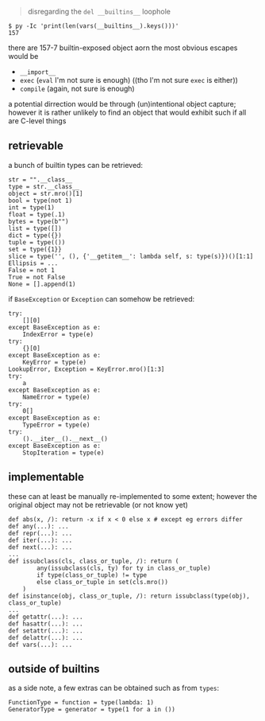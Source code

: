 > disregarding the `del __builtins__` loophole

    $ py -Ic 'print(len(vars(__builtins__).keys()))'
    157

there are 157-7 builtin-exposed object aorn
the most obvious escapes would be
  - `__import__`
  - `exec` (`eval` I'm not sure is enough) ((tho I'm not sure `exec` is either))
  - `compile` (again, not sure is enough)

a potential dirrection would be through (un)intentional object capture;
however it is rather unlikely to find an object that would exhibit such
if all are C-level things

## retrievable

a bunch of builtin types can be retrieved:

    str = "".__class__
    type = str.__class__
    object = str.mro()[1]
    bool = type(not 1)
    int = type(1)
    float = type(.1)
    bytes = type(b"")
    list = type([])
    dict = type({})
    tuple = type(())
    set = type({1}}
    slice = type('', (), {'__getitem__': lambda self, s: type(s)})()[1:1]
    Ellipsis = ...
    False = not 1
    True = not False
    None = [].append(1)

if `BaseException` or `Exception` can somehow be retrieved:

    try:
        [][0]
    except BaseException as e:
        IndexError = type(e)
    try:
        {}[0]
    except BaseException as e:
        KeyError = type(e)
    LookupError, Exception = KeyError.mro()[1:3]
    try:
        a
    except BaseException as e:
        NameError = type(e)
    try:
        0[]
    except BaseException as e:
        TypeError = type(e)
    try:
        ().__iter__().__next__()
    except BaseException as e:
        StopIteration = type(e)

## implementable

these can at least be manually re-implemented to some extent;
however the original object may not be retrievable (or not know yet)

    def abs(x, /): return -x if x < 0 else x # except eg errors differ
    def any(...): ...
    def repr(...): ...
    def iter(...): ...
    def next(...): ...
    ...
    def issubclass(cls, class_or_tuple, /): return (
            any(issubclass(cls, ty) for ty in class_or_tuple)
            if type(class_or_tuple) != type
            else class_or_tuple in set(cls.mro())
        )
    def isinstance(obj, class_or_tuple, /): return issubclass(type(obj), class_or_tuple)
    ...
    def getattr(...): ...
    def hasattr(...): ...
    def setattr(...): ...
    def delattr(...): ...
    def vars(...): ...

## outside of builtins

as a side note, a few extras can be obtained such as from `types`:

    FunctionType = function = type(lambda: 1)
    GeneratorType = generator = type(1 for a in ())

